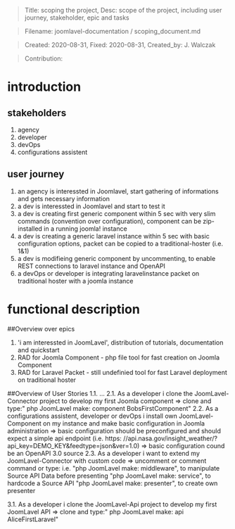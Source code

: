 
> Title:  scoping the project, Desc:   scope of the project, including user journey, stakeholder, epic and tasks

> Filename: joomlavel-documentation / scoping_document.md

> Created: 2020-08-31, Fixed: 2020-08-31, Created_by: J. Walczak

> Contribution: 



# introduction
## stakeholders
1. agency
2. developer
3. devOps
4. configurations assistent

## user journey
1. an agency is interessted in Joomlavel, start gathering of informations and gets necessary information 
2. a dev is interessted in Joomlavel and start to test it
3. a dev is creating first generic component within 5 sec with very slim commands (convention over configuration), component can be zip-installed in a running joomla! instance
4. a dev is creating a generic laravel instance within 5 sec with basic configuration options, packet can be copied to a traditional-hoster (i.e. 1&1)
5. a dev is modifieing generic component by uncommenting, to enable REST connections to laravel instance and OpenAPI
6. a devOps or developer is integrating laravelinstance packet on traditional hoster with a joomla instance

# functional description
##Overview over epics
1. 'i am interessted in JoomLavel', distribution of tutorials, documentation and quickstart
2. RAD for Joomla Component - php file tool for fast creation on Joomla Component
3. RAD for Laravel Packet - still undefinied tool for fast Laravel deployment on traditional hoster

##Overview of User Stories
1.1. ...
2.1. As a developer i clone the JoomLavel-Connector project to develop my first Joomla component => clone and type:" php JoomLavel make: component BobsFirstComponent"
2.2. As a configurations assistent, developer or devOps i install own JoomLavel-Component on my instance and make basic configuration in Joomla administration => basic configuration should be preconfigured and should expect a simple api endpoint (i.e. https: //api.nasa.gov/insight_weather/?api_key=DEMO_KEY&feedtype=json&ver=1.0)
  => basic configuration cound be an OpenAPI 3.0 source
2.3. As a developer i want to extend my JoomLavel-Connector with custom code => uncomment or comment command or type: i.e. 
 "php JoomLavel make: middleware", to manipulate Source API Data before presenting
 "php JoomLavel make: service", to hardcode a Source API
 "php JoomLavel make: presenter", to create own presenter

3.1. As a developer i clone the JoomLavel-Api project to develop my first JoomLavel API => clone and type:" php JoomLavel make: api AliceFirstLaravel"
